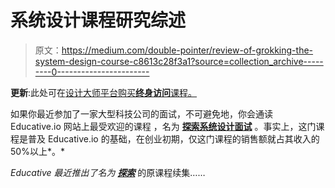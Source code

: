 # 系统设计课程研究综述

> 原文：<https://medium.com/double-pointer/review-of-grokking-the-system-design-course-c8613c28f3a1?source=collection_archive---------0----------------------->

**更新**:此处可在[设计大师平台购买**终身访问**课程。](https://bit.ly/3dhOhMr)

如果你最近参加了一家大型科技公司的面试，不可避免地，你会通读 Educative.io 网站上最受欢迎的课程 ，名为 [**探索系统设计面试**](https://bit.ly/3bD3IOS) 。事实上，这门课程是普及 Educative.io 的基础，在创业初期，仅这门课程的销售额就占其收入的 50%以上*。*

*Educative 最近推出了名为* [***探索***](https://bit.ly/3vDCdJG) 的原课程续集……